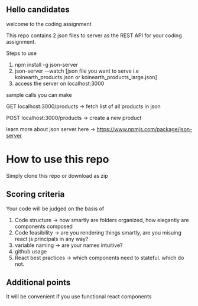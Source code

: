 ## Hello candidates

welcome to the coding assignment

This repo contains 2 json files to server as the REST API for your coding assignment.

Steps to use

1. npm install -g json-server
2. json-server --watch [json file you want to serve i.e koinearth_products.json or koinearth_products_large.json]
3. access the server on localhost:3000

sample calls you can make

GET localhost:3000/products -> fetch list of all products in json

POST localhost:3000/products -> create a new product

learn more about json server here -> https://www.npmjs.com/package/json-server

# How to use this repo

Simply clone this repo or download as zip

## Scoring criteria

Your code will be judged on the basis of

1. Code structure -> how smartly are folders organized, how elegantly are components composed
2. Code feasibility -> are you rendering things smartly, are you misuing react js principals in any way?
3. variable naming -> are your names intuitive?
4. github usage
5. React best practices -> which components need to stateful. which do not.

## Additional points

It will be convenient if you use functional react components
